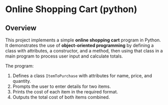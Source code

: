# Online Shopping Cart (python)

## Overview
This project implements a simple **online shopping cart** program in Python.
It demonstrates the use of **object-oriented programming** by defining a class with attributes, a constructor, and a method, then using that class in a main program to process user input and calculate totals.

The program:
1. Defines a class `ItemToPurchase` with attributes for name, price, and quantity.  
2. Prompts the user to enter details for two items.  
3. Prints the cost of each item in the required format.  
4. Outputs the total cost of both items combined.
